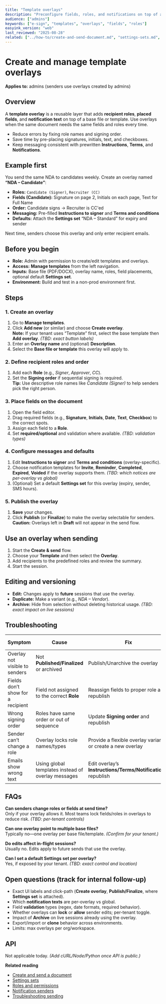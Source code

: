 ```yaml
---
title: "Template overlays"
description: "Preconfigure fields, roles, and notifications on top of a base file or template so senders can launch sessions fast and error-free."
audience: ["admins"]
keywords: ["e-sign", "templates", "overlays", "fields", "roles"]
easyink_version: "web"
last_reviewed: "2025-08-28"
related: ["../how-to/create-and-send-document.md", "settings-sets.md", "roles-permissions.md", "notification-senders.md", "../troubleshooting/sending.md"]
---
```


# Create and manage template overlays
**Applies to:** admins (senders use overlays created by admins)

## Overview
A **template overlay** is a reusable layer that adds **recipient roles**, **placed fields**, and **notification text** on top of a base file or template. Use overlays when the same document needs the same fields and roles every time.

- Reduce errors by fixing role names and signing order.
- Save time by pre-placing signatures, initials, text, and checkboxes.
- Keep messaging consistent with prewritten **Instructions**, **Terms**, and **Notifications**.

## Example first
You send the same NDA to candidates weekly. Create an overlay named **“NDA – Candidate”**:

- **Roles:** `Candidate (Signer)`, `Recruiter (CC)`
- **Fields (Candidate):** Signature on page 2, Initials on each page, Text for Full Name
- **Order:** Candidate signs → Recruiter is CC'ed
- **Messaging:** Pre-filled **Instructions to signer** and **Terms and conditions**
- **Defaults:** Attach the **Settings set** “NDA – Standard” for expiry and sender

Next time, senders choose this overlay and only enter recipient emails.

## Before you begin
- **Role:** Admin with permission to create/edit templates and overlays.
- **Access:** **Manage templates** from the left navigation.
- **Inputs:** Base file (PDF/DOCX), overlay name, roles, field placements, optional default **Settings set**.
- **Environment:** Build and test in a non-prod environment first.

## Steps

### 1. Create an overlay
1. Go to **Manage templates**.
2. Click **Add new** (or similar) and choose **Create overlay**.  
   **Note:** If your tenant uses “Template” first, select the base template then **Add overlay**. *(TBD: exact button labels)*
3. Enter an **Overlay name** and (optional) **Description**.
4. Select the **Base file or template** this overlay will apply to.

### 2. Define recipient roles and order
1. Add each **Role** (e.g., *Signer*, *Approver*, *CC*).
2. Set the **Signing order** if sequential signing is required.  
   **Tip:** Use descriptive role names like *Candidate (Signer)* to help senders pick the right person.

### 3. Place fields on the document
1. Open the field editor.
2. Drag required fields (e.g., **Signature**, **Initials**, **Date**, **Text**, **Checkbox**) to the correct spots.
3. Assign each field to a **Role**.
4. Set **required/optional** and validation where available. *(TBD: validation types)*

### 4. Configure messages and defaults
1. Edit **Instructions to signer** and **Terms and conditions** (overlay-specific).
2. Choose notification templates for **Invite**, **Reminder**, **Completed**, **Expired**, **Voided** if the overlay supports them. *(TBD: which notices are per-overlay vs global)*
3. (Optional) Set a default **Settings set** for this overlay (expiry, sender, SMS hours).

### 5. Publish the overlay
1. **Save** your changes.
2. Click **Publish** (or **Finalize**) to make the overlay selectable for senders.  
   **Caution:** Overlays left in **Draft** will not appear in the send flow.

## Use an overlay when sending
1. Start the **Create & send** flow.
2. Choose your **Template** and then select the **Overlay**.
3. Add recipients to the predefined roles and review the summary.
4. Start the session.

## Editing and versioning
- **Edit:** Changes apply to **future** sessions that use the overlay.
- **Duplicate:** Make a variant (e.g., *NDA – Vendor*).
- **Archive:** Hide from selection without deleting historical usage. *(TBD: exact impact on live sessions)*

## Troubleshooting

| Symptom | Cause | Fix | Time to verify |
|---|---|---|---|
| Overlay not visible to senders | Not **Published/Finalized** or archived | Publish/Unarchive the overlay | Immediate |
| Fields don’t show for a recipient | Field not assigned to the correct **Role** | Reassign fields to proper role and republish | Immediate |
| Wrong signing order | Roles have same order or out of sequence | Update **Signing order** and republish | Immediate |
| Sender can’t change a role | Overlay locks role names/types | Provide a flexible overlay variant or create a new overlay | Immediate |
| Emails show wrong text | Using global templates instead of overlay messages | Edit overlay’s **Instructions/Terms/Notifications**, republish | Next email |

## FAQs
**Can senders change roles or fields at send time?**  
Only if your overlay allows it. Most teams lock fields/roles in overlays to reduce risk. *(TBD: per-tenant controls)*

**Can one overlay point to multiple base files?**  
Typically no—one overlay per base file/template. *(Confirm for your tenant.)*

**Do edits affect in-flight sessions?**  
Usually no. Edits apply to future sends that use the overlay.

**Can I set a default Settings set per overlay?**  
Yes, if exposed by your tenant. *(TBD: exact control and location)*

## Open questions (track for internal follow-up)
- Exact UI labels and click-path (**Create overlay**, **Publish/Finalize**, where **Settings set** is attached).
- Which **notification texts** are per-overlay vs global.
- Field **validation** types (regex, date formats, required behavior).
- Whether overlays can **lock** or **allow** sender edits; per-tenant toggle.
- Impact of **Archive** on live sessions already using the overlay.
- Export/import or **clone** behavior across environments.
- Limits: max overlays per org/workspace.

## API
Not applicable today. *(Add cURL/Node/Python once API is public.)*

**Related reading**
- [Create and send a document](../how-to/create-and-send-document.md)
- [Settings sets](settings-sets.md)
- [Roles and permissions](roles-permissions.md)
- [Notification senders](notification-senders.md)
- [Troubleshooting sending](../troubleshooting/sending.md)

